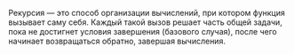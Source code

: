 Рекурсия — это способ организации вычислений, при котором функция вызывает саму себя. Каждый такой вызов решает часть общей задачи, пока не достигнет условия завершения (базового случая), после чего начинает возвращаться обратно, завершая вычисления.